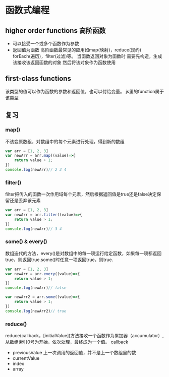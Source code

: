 # 函数式编程

## higher order functions 高阶函数
- 可以接受一个或多个函数作为参数
- 返回值为函数
高阶函数最常见的应用如map(映射)，reduce(规约) forEach(遍历)，filter(过滤)等。
当函数返回对象为函数时
需要先构造，生成该接收该返回函数的对象
然后将该对象作为函数使用

## first-class functions
该类型的值可以作为函数的参数和返回值，也可以付给变量。
js里的function属于该类型

## 复习
### map()
不该变原数组，对数组中的每个元素进行处理，得到新的数组

```javascript
var arr = [1, 2, 3]
var newArr = arr.map((value)=>{
    return value + 1;
})
console.log(newArr)// 2 3 4

```

### filter()
filter把传入的函数一次作用域每个元素，然后根据返回值是true还是false决定保留还是丢弃该元素
```javascript
var arr = [1, 2, 3]
var newArr = arr.filter((value)=>{
    return value > 1;
})
console.log(newArr)// 3 4

```


### some() & every()
数组迭代的方法，every()是对数组中的每一项运行给定函数，如果每一项都返回true，则返回true.some()时任意一项返回true，则true.
```javascript
var arr = [1, 2, 3]
var newArr = arr.every((value)=>{
    return value > 1;
})
console.log(newArr)// false

var newArr2 = arr.some((value)=>{
    return value > 1;
})
console.log(newArr2)// true

```
### reduce()
reduce(callback，[initialValue])方法接收一个函数作为累加器（accumulator）,从数组索引0号为开始，依次处理，最终成为一个值。
callback
- previousValue 上一次调用的返回值，并不是上一个数组里的数
- currentValue
- index
- array